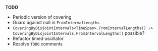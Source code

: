 __TODO__

* Periodic version of covering
* Guard against null in `FromIntervalLengths`
* `CoveringByDisjointIntervals<TimeSpan>.FromIntervalLengths() -> CoveringByDisjointIntervals.FromIntervalLengths()` possible?
* Refactor timed oscillator
* Resolve `TODO` comments